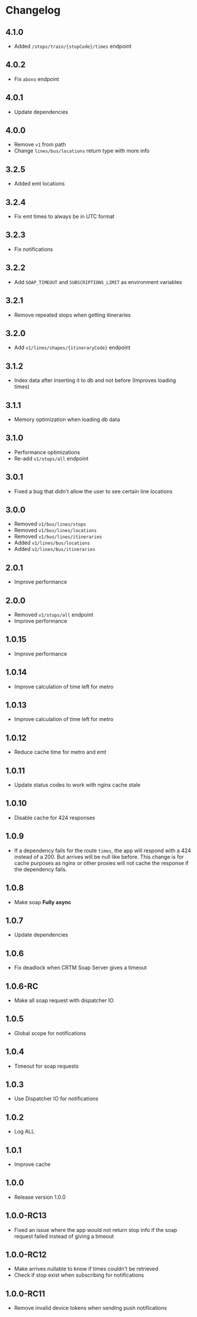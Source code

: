 # Changelog

## 4.1.0

- Added `/stops/train/{stopCode}/times` endpoint

## 4.0.2

- Fix `abono` endpoint

## 4.0.1

- Update dependencies

## 4.0.0

- Remove `v1` from path
- Change `lines/bus/locations` return type with more info

## 3.2.5

- Added emt locations

## 3.2.4

- Fix emt times to always be in UTC format

## 3.2.3

- Fix notifications

## 3.2.2

- Add `SOAP_TIMEOUT` and `SUBSCRIPTIONS_LIMIT` as environment variables

## 3.2.1

- Remove repeated stops when getting itineraries

## 3.2.0

- Add `v1/lines/shapes/{itineraryCode}` endpoint

## 3.1.2

- Index data after inserting it to db and not before (Improves loading times)

## 3.1.1

- Memory optimization when loading db data

## 3.1.0

- Performance optimizations
- Re-add  `v1/stops/all` endpoint

## 3.0.1

- Fixed a bug that didn't allow the user to see certain line locations

## 3.0.0

- Removed `v1/bus/lines/stops`
- Removed `v1/bus/lines/locations`
- Removed `v1/bus/lines/itineraries`
- Added `v1/lines/bus/locations`
- Added `v1/lines/bus/itineraries`

## 2.0.1

- Improve performance

## 2.0.0

- Removed `v1/stops/all` endpoint
- Improve performance

## 1.0.15

- Improve performance

## 1.0.14

- Improve calculation of time left for metro

## 1.0.13

- Improve calculation of time left for metro

## 1.0.12

- Reduce cache time for metro and emt

## 1.0.11

- Update status codes to work with nginx cache stale

## 1.0.10

- Disable cache for 424 responses

## 1.0.9

- If a dependency fails for the route `times`, the app will respond with a 424 instead of a 200. But arrives will be
  null like before. This change is for cache purposes as nginx or other proxies will not cache the response if the
  dependency fails.

## 1.0.8

- Make soap **Fully async**

## 1.0.7

- Update dependencies

## 1.0.6

- Fix deadlock when CRTM Soap Server gives a timeout

## 1.0.6-RC

- Make all soap request with dispatcher IO

## 1.0.5

- Global scope for notifications

## 1.0.4

- Timeout for soap requests

## 1.0.3

- Use Dispatcher IO for notifications

## 1.0.2

- Log ALL

## 1.0.1

- Improve cache

## 1.0.0

- Release version 1.0.0

## 1.0.0-RC13

- Fixed an issue where the app would not return stop info if the soap request failed instead of giving a timeout

## 1.0.0-RC12

- Make arrives nullable to know if times couldn't be retrieved
- Check if stop exist when subscribing for notifications

## 1.0.0-RC11

- Remove invalid device tokens when sending push notifications